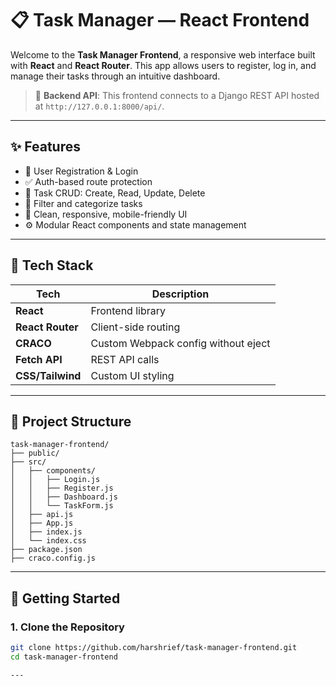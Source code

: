 # 📋 Task Manager — React Frontend

Welcome to the **Task Manager Frontend**, a responsive web interface built with **React** and **React Router**. This app allows users to register, log in, and manage their tasks through an intuitive dashboard.

> 🔗 **Backend API**: This frontend connects to a Django REST API hosted at `http://127.0.0.1:8000/api/`.

---

## ✨ Features

- 🔐 User Registration & Login
- ✅ Auth-based route protection
- 🧩 Task CRUD: Create, Read, Update, Delete
- 🔎 Filter and categorize tasks
- 🎨 Clean, responsive, mobile-friendly UI
- ⚙️ Modular React components and state management

---

## 🧱 Tech Stack

| Tech             | Description                         |
|------------------|-------------------------------------|
| **React**        | Frontend library                    |
| **React Router** | Client-side routing                 |
| **CRACO**        | Custom Webpack config without eject |
| **Fetch API**    | REST API calls                      |
| **CSS/Tailwind** | Custom UI styling                   |

---

## 📂 Project Structure

```plaintext
task-manager-frontend/
├── public/
├── src/
│   ├── components/
│   │   ├── Login.js
│   │   ├── Register.js
│   │   ├── Dashboard.js
│   │   └── TaskForm.js
│   ├── api.js
│   ├── App.js
│   ├── index.js
│   └── index.css
├── package.json
├── craco.config.js
```

---

## 🚀 Getting Started

### 1. Clone the Repository

```bash
git clone https://github.com/harshrief/task-manager-frontend.git
cd task-manager-frontend

---